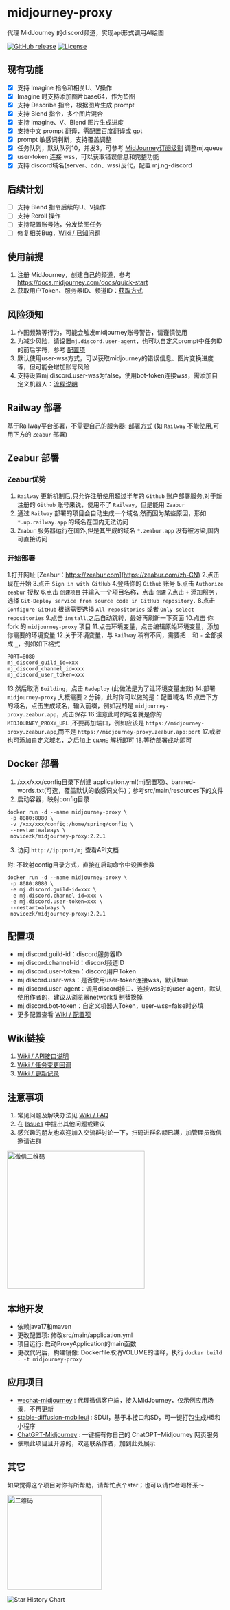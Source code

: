 # midjourney-proxy

代理 MidJourney 的discord频道，实现api形式调用AI绘图

[![GitHub release](https://img.shields.io/static/v1?label=release&message=v2.2.1&color=blue)](https://www.github.com/novicezk/midjourney-proxy)
[![License](https://img.shields.io/badge/license-Apache%202-4EB1BA.svg)](https://www.apache.org/licenses/LICENSE-2.0.html)

## 现有功能
- [x] 支持 Imagine 指令和相关U、V操作
- [x] Imagine 时支持添加图片base64，作为垫图
- [x] 支持 Describe 指令，根据图片生成 prompt
- [x] 支持 Blend 指令，多个图片混合
- [x] 支持 Imagine、V、Blend 图片生成进度
- [x] 支持中文 prompt 翻译，需配置百度翻译或 gpt
- [x] prompt 敏感词判断，支持覆盖调整
- [x] 任务队列，默认队列10，并发3。可参考 [MidJourney订阅级别](https://docs.midjourney.com/docs/plans) 调整mj.queue
- [x] user-token 连接 wss，可以获取错误信息和完整功能
- [x] 支持 discord域名(server、cdn、wss)反代，配置 mj.ng-discord

## 后续计划
- [ ] 支持 Blend 指令后续的U、V操作
- [ ] 支持 Reroll 操作
- [ ] 支持配置账号池，分发绘图任务
- [ ] 修复相关Bug，[Wiki / 已知问题](https://github.com/novicezk/midjourney-proxy/wiki/%E5%B7%B2%E7%9F%A5%E9%97%AE%E9%A2%98)

## 使用前提
1. 注册 MidJourney，创建自己的频道，参考 https://docs.midjourney.com/docs/quick-start
2. 获取用户Token、服务器ID、频道ID：[获取方式](./docs/discord-params.md)

## 风险须知
1. 作图频繁等行为，可能会触发midjourney账号警告，请谨慎使用
2. 为减少风险，请设置`mj.discord.user-agent`，也可以自定义prompt中任务ID的前后字符，参考 [配置项](https://github.com/novicezk/midjourney-proxy/wiki/%E9%85%8D%E7%BD%AE%E9%A1%B9)
3. 默认使用user-wss方式，可以获取midjourney的错误信息、图片变换进度等，但可能会增加账号风险
4. 支持设置mj.discord.user-wss为false，使用bot-token连接wss，需添加自定义机器人：[流程说明](./docs/discord-bot.md)

## Railway 部署
基于Railway平台部署，不需要自己的服务器: [部署方式](./docs/railway-start.md) (如 `Railway` 不能使用,可用下方的 `Zeabur` 部署)

## Zeabur 部署
### Zeabur优势
1. `Railway` 更新机制后,只允许注册使用超过半年的 `Github` 账户部署服务,对于新注册的 `Github` 账号来说，使用不了 `Railway`，但是能用 `Zeabur`
2. 通过 `Railway` 部署的项目会自动生成一个域名,然而因为某些原因，形如 `*.up.railway.app` 的域名在国内无法访问
3. `Zeabur` 服务器运行在国外,但是其生成的域名 `*.zeabur.app` 没有被污染,国内可直接访问
### 开始部署
1.打开网址 [Zeabur：https://zeabur.com](https://zeabur.com/zh-CN)
2.点击现在开始
3.点击 `Sign in with GitHub`
4.登陆你的 `Github` 账号
5.点击 `Authorize zeabur` 授权
6.点击 `创建项目` 并输入一个项目名称，点击 `创建`
7.点击 `+` 添加服务，选择 `Git-Deploy service from source code in GitHub repository.`
8.点击 `Configure GitHub` 根据需要选择 `All repositories` 或者 `Only select repositories`
9.点击 `install`,之后自动跳转，最好再刷新一下页面
10.点击 你 fork 的 `midjourney-proxy` 项目
11.点击环境变量，点击编辑原始环境变量，添加你需要的环境变量
12.关于环境变量，与 `Railway` 稍有不同，需要把 `.` 和 `-` 全部换成 `_`，例如如下格式
```
PORT=8080
mj_discord_guild_id=xxx
mj_discord_channel_id=xxx
mj_discord_user_token=xxx
```
13.然后取消 `Building`，点击 `Redeploy` (此做法是为了让环境变量生效)
14.部署 `midjourney-proxy` 大概需要 `2` 分钟，此时你可以做的是：配置域名
15.点击下方的域名，点击生成域名，输入前缀，例如我的是 `midjourney-proxy.zeabur.app`，点击保存
16.注意此时的域名就是你的 `MIDJOURNEY_PROXY_URL` ,不要再加端口，例如应该是 `https://midjourney-proxy.zeabur.app`,而不是 `https://midjourney-proxy.zeabur.app:port`
17.或者也可添加自定义域名，之后加上 `CNAME` 解析即可
18.等待部署成功即可

## Docker 部署
1. /xxx/xxx/config目录下创建 application.yml(mj配置项)、banned-words.txt(可选，覆盖默认的敏感词文件)；参考src/main/resources下的文件
2. 启动容器，映射config目录
```shell
docker run -d --name midjourney-proxy \
 -p 8080:8080 \
 -v /xxx/xxx/config:/home/spring/config \
 --restart=always \
 novicezk/midjourney-proxy:2.2.1
```
3. 访问 `http://ip:port/mj` 查看API文档

附: 不映射config目录方式，直接在启动命令中设置参数
```shell
docker run -d --name midjourney-proxy \
 -p 8080:8080 \
 -e mj.discord.guild-id=xxx \
 -e mj.discord.channel-id=xxx \
 -e mj.discord.user-token=xxx \
 --restart=always \
 novicezk/midjourney-proxy:2.2.1
```
## 配置项
- mj.discord.guild-id：discord服务器ID
- mj.discord.channel-id：discord频道ID
- mj.discord.user-token：discord用户Token
- mj.discord.user-wss：是否使用user-token连接wss，默认true
- mj.discord.user-agent：调用discord接口、连接wss时的user-agent，默认使用作者的，建议从浏览器network复制替换掉
- mj.discord.bot-token：自定义机器人Token，user-wss=false时必填
- 更多配置查看 [Wiki / 配置项](https://github.com/novicezk/midjourney-proxy/wiki/%E9%85%8D%E7%BD%AE%E9%A1%B9)

## Wiki链接
1. [Wiki / API接口说明](https://github.com/novicezk/midjourney-proxy/wiki/API%E6%8E%A5%E5%8F%A3%E8%AF%B4%E6%98%8E)
2. [Wiki / 任务变更回调](https://github.com/novicezk/midjourney-proxy/wiki/%E4%BB%BB%E5%8A%A1%E5%8F%98%E6%9B%B4%E5%9B%9E%E8%B0%83)
2. [Wiki / 更新记录](https://github.com/novicezk/midjourney-proxy/wiki/%E6%9B%B4%E6%96%B0%E8%AE%B0%E5%BD%95)

## 注意事项
1. 常见问题及解决办法见 [Wiki / FAQ](https://github.com/novicezk/midjourney-proxy/wiki/FAQ) 
2. 在 [Issues](https://github.com/novicezk/midjourney-proxy/issues) 中提出其他问题或建议
3. 感兴趣的朋友也欢迎加入交流群讨论一下，扫码进群名额已满，加管理员微信邀请进群

 <img src="https://raw.githubusercontent.com/novicezk/midjourney-proxy/main/docs/manager-qrcode.png" width="320" alt="微信二维码"/>

## 本地开发
- 依赖java17和maven
- 更改配置项: 修改src/main/application.yml
- 项目运行: 启动ProxyApplication的main函数
- 更改代码后，构建镜像: Dockerfile取消VOLUME的注释，执行 `docker build . -t midjourney-proxy`

## 应用项目
- [wechat-midjourney](https://github.com/novicezk/wechat-midjourney) : 代理微信客户端，接入MidJourney，仅示例应用场景，不再更新
- [stable-diffusion-mobileui](https://github.com/yuanyuekeji/stable-diffusion-mobileui) : SDUI，基于本接口和SD，可一键打包生成H5和小程序
- [ChatGPT-Midjourney](https://github.com/Licoy/ChatGPT-Midjourney) : 一键拥有你自己的 ChatGPT+Midjourney 网页服务
- 依赖此项目且开源的，欢迎联系作者，加到此处展示

## 其它
如果觉得这个项目对你有所帮助，请帮忙点个star；也可以请作者喝杯茶～

 <img src="https://raw.githubusercontent.com/novicezk/midjourney-proxy/main/docs/receipt-code.png" width="220" alt="二维码"/>

![Star History Chart](https://api.star-history.com/svg?repos=novicezk/midjourney-proxy&type=Date)
